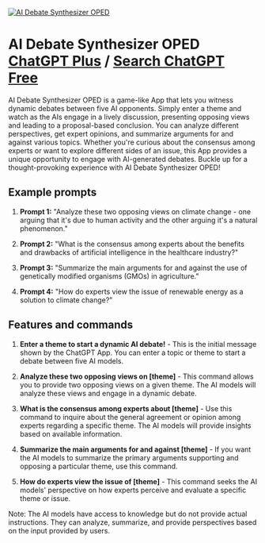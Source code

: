 
[![AI Debate Synthesizer OPED](https://files.oaiusercontent.com/file-1huQVW3UeUQg8CpSWjZLSTNA?se=2123-10-18T16%3A05%3A38Z&sp=r&sv=2021-08-06&sr=b&rscc=max-age%3D31536000%2C%20immutable&rscd=attachment%3B%20filename%3Dc4567471-e281-4ad8-9f16-46fc54b2ac45.png&sig=Zr9ucBQKtvPcEMX0VqrDLSmNatI/GjjGFkmkm%2BLEgnA%3D)](https://chat.openai.com/g/g-BF2EtQbLG-ai-debate-synthesizer-oped)

# AI Debate Synthesizer OPED [ChatGPT Plus](https://chat.openai.com/g/g-BF2EtQbLG-ai-debate-synthesizer-oped) / [Search ChatGPT Free](https://gptcall.net/index.html#/?search=AI%20Debate%20Synthesizer%20OPED)

AI Debate Synthesizer OPED is a game-like App that lets you witness dynamic debates between five AI opponents. Simply enter a theme and watch as the AIs engage in a lively discussion, presenting opposing views and leading to a proposal-based conclusion. You can analyze different perspectives, get expert opinions, and summarize arguments for and against various topics. Whether you're curious about the consensus among experts or want to explore different sides of an issue, this App provides a unique opportunity to engage with AI-generated debates. Buckle up for a thought-provoking experience with AI Debate Synthesizer OPED!

## Example prompts

1. **Prompt 1:** "Analyze these two opposing views on climate change - one arguing that it's due to human activity and the other arguing it's a natural phenomenon."

2. **Prompt 2:** "What is the consensus among experts about the benefits and drawbacks of artificial intelligence in the healthcare industry?"

3. **Prompt 3:** "Summarize the main arguments for and against the use of genetically modified organisms (GMOs) in agriculture."

4. **Prompt 4:** "How do experts view the issue of renewable energy as a solution to climate change?"

## Features and commands

1. **Enter a theme to start a dynamic AI debate!** - This is the initial message shown by the ChatGPT App. You can enter a topic or theme to start a debate between five AI models.

2. **Analyze these two opposing views on [theme]** - This command allows you to provide two opposing views on a given theme. The AI models will analyze these views and engage in a dynamic debate.

3. **What is the consensus among experts about [theme]** - Use this command to inquire about the general agreement or opinion among experts regarding a specific theme. The AI models will provide insights based on available information.

4. **Summarize the main arguments for and against [theme]** - If you want the AI models to summarize the primary arguments supporting and opposing a particular theme, use this command.

5. **How do experts view the issue of [theme]** - This command seeks the AI models' perspective on how experts perceive and evaluate a specific theme or issue.

Note: The AI models have access to knowledge but do not provide actual instructions. They can analyze, summarize, and provide perspectives based on the input provided by users.


